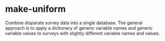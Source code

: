 make-uniform
===============

Combine disparate survey data into a single database.  The general approach is to apply a dictionary of generic variable names and generic variable values to surveys with slightly different variable names and values.



